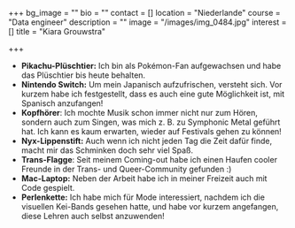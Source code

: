 +++
bg_image = ""
bio = ""
contact = []
location = "Niederlande"
course = "Data engineer"
description = ""
image = "/images/img_0484.jpg"
interest = []
title = "Kiara Grouwstra"

+++

* **Pikachu-Plüschtier:** Ich bin als Pokémon-Fan aufgewachsen und habe das Plüschtier bis heute behalten.
* **Nintendo Switch:** Um mein Japanisch aufzufrischen, versteht sich. Vor kurzem habe ich festgestellt, dass es auch eine gute Möglichkeit ist, mit Spanisch anzufangen!
* **Kopfhörer**: Ich mochte Musik schon immer nicht nur zum Hören, sondern auch zum Singen, was mich z. B. zu Symphonic Metal geführt hat. Ich kann es kaum erwarten, wieder auf Festivals gehen zu können!
* **Nyx-Lippenstift:** Auch wenn ich nicht jeden Tag die Zeit dafür finde, macht mir das Schminken doch sehr viel Spaß.
* **Trans-Flagge**: Seit meinem Coming-out habe ich einen Haufen cooler Freunde in der Trans- und Queer-Community gefunden :)
* **Mac-Laptop:** Neben der Arbeit habe ich in meiner Freizeit auch mit Code gespielt.
* **Perlenkette:** Ich habe mich für Mode interessiert, nachdem ich die visuellen Kei-Bands gesehen hatte, und habe vor kurzem angefangen, diese Lehren auch selbst anzuwenden!